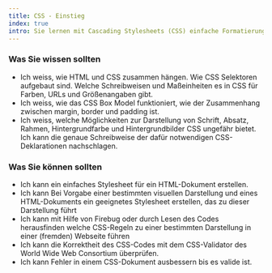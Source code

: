 ```yaml
--- 
title: CSS - Einstieg
index: true
intro: Sie lernen mit Cascading Stylesheets (CSS) einfache Formatierungen in der Webseite vorzunehmen.
---
```


### Was Sie wissen sollten

* Ich weiss, wie HTML und CSS zusammen hängen. Wie CSS Selektoren aufgebaut sind. Welche Schreibweisen und Maßeinheiten es in CSS für Farben, URLs und Größenangaben gibt.
* Ich weiss, wie das CSS Box Model funktioniert, wie der Zusammenhang zwischen margin, border und padding ist.
* Ich weiss, welche Möglichkeiten zur Darstellung von Schrift, Absatz, Rahmen, Hintergrundfarbe und Hintergrundbilder CSS ungefähr bietet. Ich kann die genaue Schreibweise der dafür notwendigen CSS-Deklarationen nachschlagen.

### Was Sie können sollten
* Ich kann ein einfaches Stylesheet für ein HTML-Dokument erstellen. 
* Ich kann Bei Vorgabe einer bestimmten visuellen Darstellung und eines HTML-Dokuments ein geeignetes Stylesheet erstellen, das zu dieser Darstellung führt
* Ich kann mit Hilfe von Firebug oder durch Lesen des Codes herausfinden welche CSS-Regeln zu einer bestimmten Darstellung in einer (fremden) Webseite führen
* Ich kann die Korrektheit des CSS-Codes mit dem CSS-Validator des World Wide Web Consortium überprüfen. 
* Ich kann Fehler in einem CSS-Dokument ausbessern bis es valide ist.

